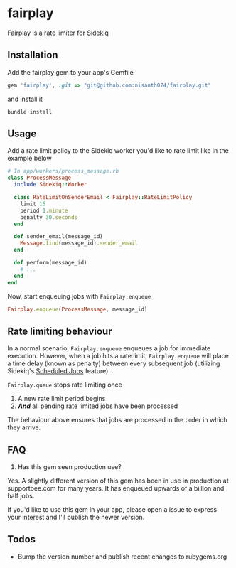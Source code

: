 # fairplay
Fairplay is a rate limiter for [Sidekiq](https://github.com/mperham/sidekiq)

## Installation

Add the fairplay gem to your app's Gemfile

```ruby
gem 'fairplay', :git => "git@github.com:nisanth074/fairplay.git"
```

and install it

```
bundle install
```

## Usage

Add a rate limit policy to the Sidekiq worker you'd like to rate limit like in the example below

```ruby
# In app/workers/process_message.rb
class ProcessMessage
  include Sidekiq::Worker

  class RateLimitOnSenderEmail < Fairplay::RateLimitPolicy
    limit 15
    period 1.minute
    penalty 30.seconds
  end

  def sender_email(message_id)
    Message.find(message_id).sender_email
  end

  def perform(message_id)
    # ...
  end
end
```

Now, start enqueuing jobs with `Fairplay.enqueue`

```ruby
Fairplay.enqueue(ProcessMessage, message_id)
```

## Rate limiting behaviour

In a normal scenario, `Fairplay.enqueue` enqueues a job for immediate execution. However, when a job hits a rate limit, `Fairplay.enqueue` will place a time delay (known as penalty) between every subsequent job (utilizing Sidekiq's [Scheduled Jobs](https://github.com/mperham/sidekiq/wiki/Scheduled-Jobs) feature).

`Fairplay.queue` stops rate limiting once

1. A new rate limit period begins
2. ***And*** all pending rate limited jobs have been processed

The behaviour above ensures that jobs are processed in the order in which they arrive.

## FAQ

1. Has this gem seen production use?

Yes. A slightly different version of this gem has been in use in production at supportbee.com for many years. It has enqueued upwards of a billion and half jobs.

If you'd like to use this gem in your app, please open a issue to express your interest and I'll publish the newer version.

## Todos

- Bump the version number and publish recent changes to rubygems.org